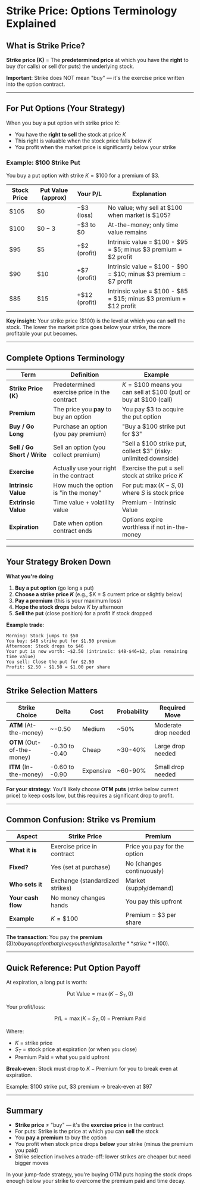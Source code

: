 # Strike Price: Options Terminology Explained

## What is Strike Price?

**Strike price (K)** = The **predetermined price** at which you have the **right** to buy (for calls) or sell (for puts) the underlying stock.

**Important**: Strike does NOT mean "buy" — it's the exercise price written into the option contract.

---

## For Put Options (Your Strategy)

When you buy a put option with strike price $K$:
- You have the **right to sell** the stock at price $K$
- This right is valuable when the stock price falls below $K$
- You profit when the market price is significantly below your strike

### Example: $100 Strike Put

You buy a put option with strike $K = \$100$ for a premium of $\$3$.

| Stock Price | Put Value (approx) | Your P/L | Explanation |
|-------------|-------------------|----------|-------------|
| $\$105$ | $\$0$ | $-\$3$ (loss) | No value; why sell at $100 when market is $105? |
| $\$100$ | $\$0-3$ | $-\$3$ to $\$0$ | At-the-money; only time value remains |
| $\$95$ | $\$5$ | $+\$2$ (profit) | Intrinsic value = $100 - $95 = $5; minus $3 premium = $2 profit |
| $\$90$ | $\$10$ | $+\$7$ (profit) | Intrinsic value = $100 - $90 = $10; minus $3 premium = $7 profit |
| $\$85$ | $\$15$ | $+\$12$ (profit) | Intrinsic value = $100 - $85 = $15; minus $3 premium = $12 profit |

**Key insight**: Your strike price ($100) is the level at which you can **sell** the stock. The lower the market price goes below your strike, the more profitable your put becomes.

---

## Complete Options Terminology

| Term | Definition | Example |
|------|------------|---------|
| **Strike Price (K)** | Predetermined exercise price in the contract | $K = \$100$ means you can sell at $100 (put) or buy at $100 (call) |
| **Premium** | The price you **pay** to buy an option | You pay $\$3$ to acquire the put option |
| **Buy / Go Long** | Purchase an option (you pay premium) | "Buy a $100 strike put for $3" |
| **Sell / Go Short / Write** | Sell an option (you collect premium) | "Sell a $100 strike put, collect $3" (risky: unlimited downside) |
| **Exercise** | Actually use your right in the contract | Exercise the put = sell stock at strike price $K$ |
| **Intrinsic Value** | How much the option is "in the money" | For put: $\max(K - S, 0)$ where $S$ is stock price |
| **Extrinsic Value** | Time value + volatility value | Premium - Intrinsic Value |
| **Expiration** | Date when option contract ends | Options expire worthless if not in-the-money |

---

## Your Strategy Broken Down

**What you're doing**:
1. **Buy a put option** (go long a put)
2. **Choose a strike price $K$** (e.g., $K = $ current price or slightly below)
3. **Pay a premium** (this is your maximum loss)
4. **Hope the stock drops** below $K$ by afternoon
5. **Sell the put** (close position) for a profit if stock dropped

**Example trade**:
```
Morning: Stock jumps to $50
You buy: $48 strike put for $1.50 premium
Afternoon: Stock drops to $46
Your put is now worth: ~$2.50 (intrinsic: $48-$46=$2, plus remaining time value)
You sell: Close the put for $2.50
Profit: $2.50 - $1.50 = $1.00 per share
```

---

## Strike Selection Matters

| Strike Choice | Delta | Cost | Probability | Required Move |
|--------------|-------|------|-------------|---------------|
| **ATM** (At-the-money) | ~-0.50 | Medium | ~50% | Moderate drop needed |
| **OTM** (Out-of-the-money) | -0.30 to -0.40 | Cheap | ~30-40% | Large drop needed |
| **ITM** (In-the-money) | -0.60 to -0.90 | Expensive | ~60-90% | Small drop needed |

**For your strategy**: You'll likely choose **OTM puts** (strike below current price) to keep costs low, but this requires a significant drop to profit.

---

## Common Confusion: Strike vs Premium

| Aspect | Strike Price | Premium |
|--------|-------------|----------|
| **What it is** | Exercise price in contract | Price you pay for the option |
| **Fixed?** | Yes (set at purchase) | No (changes continuously) |
| **Who sets it** | Exchange (standardized strikes) | Market (supply/demand) |
| **Your cash flow** | No money changes hands | You pay this upfront |
| **Example** | $K = \$100$ | Premium = $\$3$ per share |

**The transaction**: You pay the **premium** ($3) to buy an option that gives you the right to sell at the **strike** ($100).

---

## Quick Reference: Put Option Payoff

At expiration, a long put is worth:

$$\text{Put Value} = \max(K - S_T, 0)$$

Your profit/loss:

$$\text{P/L} = \max(K - S_T, 0) - \text{Premium Paid}$$

Where:
- $K$ = strike price
- $S_T$ = stock price at expiration (or when you close)
- Premium Paid = what you paid upfront

**Break-even**: Stock must drop to $K - \text{Premium}$ for you to break even at expiration.

Example: $100 strike put, $3 premium → break-even at $\$97$

---

## Summary

- **Strike price** ≠ "buy" — it's the **exercise price** in the contract
- For puts: Strike is the price at which you can **sell** the stock
- You **pay a premium** to buy the option
- You profit when stock price drops **below** your strike (minus the premium you paid)
- Strike selection involves a trade-off: lower strikes are cheaper but need bigger moves

In your jump-fade strategy, you're buying OTM puts hoping the stock drops enough below your strike to overcome the premium paid and time decay.